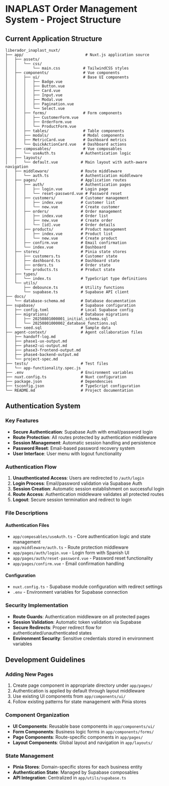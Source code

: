 # INAPLAST Order Management System - Project Structure

## Current Application Structure

```
liberador_inaplast_nuxt/
├── app/                           # Nuxt.js application source
│   ├── assets/
│   │   └── css/
│   │       └── main.css          # TailwindCSS styles
│   ├── components/               # Vue components
│   │   ├── ui/                   # Base UI components
│   │   │   ├── Badge.vue
│   │   │   ├── Button.vue
│   │   │   ├── Card.vue
│   │   │   ├── Input.vue
│   │   │   ├── Modal.vue
│   │   │   ├── Pagination.vue
│   │   │   └── Select.vue
│   │   ├── forms/                # Form components
│   │   │   ├── CustomerForm.vue
│   │   │   ├── OrderForm.vue
│   │   │   └── ProductForm.vue
│   │   ├── tables/               # Table components
│   │   ├── modals/               # Modal components
│   │   ├── MetricCard.vue        # Dashboard metrics
│   │   └── QuickActionCard.vue   # Dashboard actions
│   ├── composables/              # Vue composables
│   │   └── useAuth.ts           # Authentication logic
│   ├── layouts/
│   │   └── default.vue          # Main layout with auth-aware navigation
│   ├── middleware/              # Route middleware
│   │   └── auth.ts              # Authentication middleware
│   ├── pages/                   # Application routes
│   │   ├── auth/                # Authentication pages
│   │   │   ├── login.vue        # Login page
│   │   │   └── reset-password.vue # Password reset
│   │   ├── customers/           # Customer management
│   │   │   ├── index.vue        # Customer list
│   │   │   └── new.vue          # Create customer
│   │   ├── orders/              # Order management
│   │   │   ├── index.vue        # Order list
│   │   │   ├── new.vue          # Create order
│   │   │   └── [id].vue         # Order details
│   │   ├── products/            # Product management
│   │   │   ├── index.vue        # Product list
│   │   │   └── new.vue          # Create product
│   │   ├── confirm.vue          # Email confirmation
│   │   └── index.vue            # Dashboard
│   ├── stores/                  # Pinia state stores
│   │   ├── customers.ts         # Customer state
│   │   ├── dashboard.ts         # Dashboard state
│   │   ├── orders.ts            # Order state
│   │   └── products.ts          # Product state
│   ├── types/
│   │   └── index.ts             # TypeScript type definitions
│   └── utils/
│       ├── debounce.ts          # Utility functions
│       └── supabase.ts          # Supabase API client
├── docs/
│   └── database-schema.md       # Database documentation
├── supabase/                    # Supabase configuration
│   ├── config.toml              # Local Supabase config
│   ├── migrations/              # Database migrations
│   │   ├── 20250801000001_initial_schema.sql
│   │   └── 20250801000002_database_functions.sql
│   └── seed.sql                 # Sample data
├── agent-context/               # Agent collaboration files
│   ├── handoff-log.md
│   ├── phase1-ux-output.md
│   ├── phase2-ui-output.md
│   ├── phase3-frontend-output.md
│   ├── phase4-backend-output.md
│   └── project-spec.md
├── tests/                       # Test files
│   └── app-functionality.spec.js
├── .env                         # Environment variables
├── nuxt.config.ts               # Nuxt configuration
├── package.json                 # Dependencies
├── tsconfig.json                # TypeScript configuration
└── README.md                    # Project documentation
```

## Authentication System

### Key Features
- **Secure Authentication**: Supabase Auth with email/password login
- **Route Protection**: All routes protected by authentication middleware
- **Session Management**: Automatic session handling and persistence
- **Password Reset**: Email-based password recovery system
- **User Interface**: User menu with logout functionality

### Authentication Flow
1. **Unauthenticated Access**: Users are redirected to `/auth/login`
2. **Login Process**: Email/password validation via Supabase Auth
3. **Session Creation**: Automatic session establishment on successful login
4. **Route Access**: Authentication middleware validates all protected routes
5. **Logout**: Secure session termination and redirect to login

### File Descriptions

#### Authentication Files
- `app/composables/useAuth.ts` - Core authentication logic and state management
- `app/middleware/auth.ts` - Route protection middleware
- `app/pages/auth/login.vue` - Login form with Spanish UI
- `app/pages/auth/reset-password.vue` - Password reset functionality
- `app/pages/confirm.vue` - Email confirmation handling

#### Configuration
- `nuxt.config.ts` - Supabase module configuration with redirect settings
- `.env` - Environment variables for Supabase connection

### Security Implementation
- **Route Guards**: Authentication middleware on all protected pages
- **Session Validation**: Automatic token validation via Supabase
- **Secure Redirects**: Proper redirect flow for authenticated/unauthenticated states
- **Environment Security**: Sensitive credentials stored in environment variables

## Development Guidelines

### Adding New Pages
1. Create page component in appropriate directory under `app/pages/`
2. Authentication is applied by default through layout middleware
3. Use existing UI components from `app/components/ui/`
4. Follow existing patterns for state management with Pinia stores

### Component Organization
- **UI Components**: Reusable base components in `app/components/ui/`
- **Form Components**: Business logic forms in `app/components/forms/`
- **Page Components**: Route-specific components in `app/pages/`
- **Layout Components**: Global layout and navigation in `app/layouts/`

### State Management
- **Pinia Stores**: Domain-specific stores for each business entity
- **Authentication State**: Managed by Supabase composables
- **API Integration**: Centralized in `app/utils/supabase.ts`